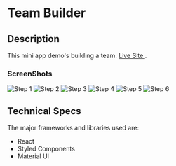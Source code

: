 # Team Builder

## Description

This mini app demo's building a team. [Live Site ](https://kevinanderson.codes).

### ScreenShots

![Step 1](./assets/TeamBuilder1.png)
![Step 2](./assets/TeamBuilder2.png)
![Step 3](./assets/TeamBuilder3.png)
![Step 4](./assets/TeamBuilder4.png)
![Step 5](./assets/TeamBuilder5.png)
![Step 6](./assets/TeamBuilder6.png)

## Technical Specs

The major frameworks and libraries used are:

-   React
-   Styled Components
-   Material UI
